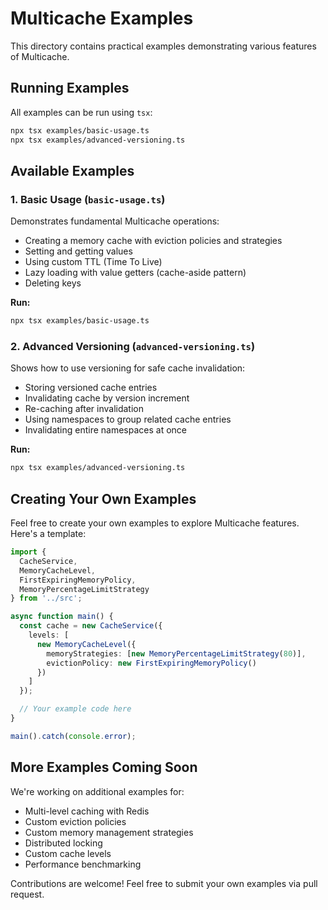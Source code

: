 # Multicache Examples

This directory contains practical examples demonstrating various features of Multicache.

## Running Examples

All examples can be run using `tsx`:

```bash
npx tsx examples/basic-usage.ts
npx tsx examples/advanced-versioning.ts
```

## Available Examples

### 1. Basic Usage (`basic-usage.ts`)

Demonstrates fundamental Multicache operations:
- Creating a memory cache with eviction policies and strategies
- Setting and getting values
- Using custom TTL (Time To Live)
- Lazy loading with value getters (cache-aside pattern)
- Deleting keys

**Run:**
```bash
npx tsx examples/basic-usage.ts
```

### 2. Advanced Versioning (`advanced-versioning.ts`)

Shows how to use versioning for safe cache invalidation:
- Storing versioned cache entries
- Invalidating cache by version increment
- Re-caching after invalidation
- Using namespaces to group related cache entries
- Invalidating entire namespaces at once

**Run:**
```bash
npx tsx examples/advanced-versioning.ts
```

## Creating Your Own Examples

Feel free to create your own examples to explore Multicache features. Here's a template:

```typescript
import {
  CacheService,
  MemoryCacheLevel,
  FirstExpiringMemoryPolicy,
  MemoryPercentageLimitStrategy
} from '../src';

async function main() {
  const cache = new CacheService({
    levels: [
      new MemoryCacheLevel({
        memoryStrategies: [new MemoryPercentageLimitStrategy(80)],
        evictionPolicy: new FirstExpiringMemoryPolicy()
      })
    ]
  });

  // Your example code here
}

main().catch(console.error);
```

## More Examples Coming Soon

We're working on additional examples for:
- Multi-level caching with Redis
- Custom eviction policies
- Custom memory management strategies
- Distributed locking
- Custom cache levels
- Performance benchmarking

Contributions are welcome! Feel free to submit your own examples via pull request.
